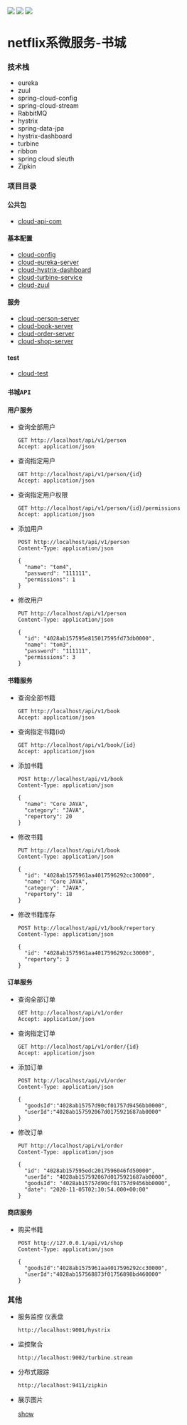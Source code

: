 ![](https://img.shields.io/badge/release-1.0--SNAPSHOT-blue)
![](https://img.shields.io/badge/Spring%20Boot%20Version-2.3.0.RELEASE-brightgreen)
![](https://img.shields.io/badge/Spring%20Cloud%20Version-Hoxton.SR8-brightgreen)
# netflix系微服务-书城 
### 技术栈
+ eureka
+ zuul
+ spring-cloud-config
+ spring-cloud-stream
+ RabbitMQ
+ hystrix
+ spring-data-jpa
+ hystrix-dashboard
+ turbine
+ ribbon
+ spring cloud sleuth
+ Zipkin

### 项目目录
#### 公共包
+ [cloud-api-com](https://github.com/quan930/cloud-netflix/tree/main/cloud-api-com)
#### 基本配置
+ [cloud-config](https://github.com/quan930/cloud-netflix/tree/main/cloud-config)
+ [cloud-eureka-server](https://github.com/quan930/cloud-netflix/tree/main/cloud-eureka-server)
+ [cloud-hystrix-dashboard](https://github.com/quan930/cloud-netflix/tree/main/cloud-hystrix-dashboard)
+ [cloud-turbine-service](https://github.com/quan930/cloud-netflix/tree/main/cloud-turbine-service)
+ [cloud-zuul](https://github.com/quan930/cloud-netflix/tree/main/cloud-zuul)

#### 服务
+ [cloud-person-server](https://github.com/quan930/cloud-netflix/tree/main/cloud-person-server)
+ [cloud-book-server](https://github.com/quan930/cloud-netflix/tree/main/cloud-book-server)
+ [cloud-order-server](https://github.com/quan930/cloud-netflix/tree/main/cloud-order-server)
+ [cloud-shop-server](https://github.com/quan930/cloud-netflix/tree/main/cloud-shop-server)

#### test
+ [cloud-test](https://github.com/quan930/cloud-netflix/tree/main/cloud-test)



### `书城API`
#### 用户服务
+ 查询全部用户
    ```http request
    GET http://localhost/api/v1/person
    Accept: application/json
    ```
+ 查询指定用户
    ```http request
    GET http://localhost/api/v1/person/{id}
    Accept: application/json
    ```
+ 查询指定用户权限
    ```http request
    GET http://localhost/api/v1/person/{id}/permissions
    Accept: application/json
    ```
+ 添加用户
    ```http request
    POST http://localhost/api/v1/person
    Content-Type: application/json
    
    {
      "name": "tom4",
      "password": "111111",
      "permissions": 1
    }
    ```
+ 修改用户
    ```http request
    PUT http://localhost/api/v1/person
    Content-Type: application/json
    
    {
      "id": "4028ab157595e815017595fd73db0000",
      "name": "tom3",
      "password": "111111",
      "permissions": 3
    }
    ```
#### 书籍服务
+ 查询全部书籍
    ```http request
    GET http://localhost/api/v1/book
    Accept: application/json
    ```
+ 查询指定书籍(id)
    ```http request
    GET http://localhost/api/v1/book/{id}
    Accept: application/json
    ```
+ 添加书籍
    ```http request
    POST http://localhost/api/v1/book
    Content-Type: application/json
    
    {
      "name": "Core JAVA",
      "category": "JAVA",
      "repertory": 20
    }
    ```
+ 修改书籍
    ```http request
    PUT http://localhost/api/v1/book
    Content-Type: application/json
    
    {
      "id": "4028ab1575961aa4017596292cc30000",
      "name": "Core JAVA",
      "category": "JAVA",
      "repertory": 18
    }
    ```
+ 修改书籍库存
    ```http request
    POST http://localhost/api/v1/book/repertory
    Content-Type: application/json
    
    {
      "id": "4028ab1575961aa4017596292cc30000",
      "repertory": 3
    }
    ```
#### 订单服务
+ 查询全部订单
    ```http request
    GET http://localhost/api/v1/order
    Accept: application/json
    ```
+ 查询指定订单
    ```http request
    GET http://localhost/api/v1/order/{id}
    Accept: application/json
    ```
+ 添加订单
    ```http request
    POST http://localhost/api/v1/order
    Content-Type: application/json
    
    {
      "goodsId":"4028ab15757d90cf01757d9456bb0000",
      "userId":"4028ab157592067d0175921687ab0000"
    }
    ```
+ 修改订单
    ```http request
    PUT http://localhost/api/v1/order
    Content-Type: application/json
    
    {
      "id": "4028ab157595edc2017596046fd50000",
      "userId": "4028ab157592067d0175921687ab0000",
      "goodsId": "4028ab15757d90cf01757d9456bb0000",
      "date": "2020-11-05T02:30:54.000+00:00"
    }
    ```
#### 商店服务
+ 购买书籍
    ```http request
    POST http://127.0.0.1/api/v1/shop
    Content-Type: application/json
    
    {
      "goodsId":"4028ab1575961aa4017596292cc30000",
      "userId":"4028ab157568873f01756898bd460000"
    }
    ```

### 其他
+ 服务监控 仪表盘
    ```http request
    http://localhost:9001/hystrix
    ```
+ 监控聚合
    ```http request
    http://localhost:9002/turbine.stream
    ```
+ 分布式跟踪
    ```http request
    http://localhost:9411/zipkin
    ```
+ 展示图片

    [show](https://github.com/quan930/cloud-netflix/tree/main/showtime)